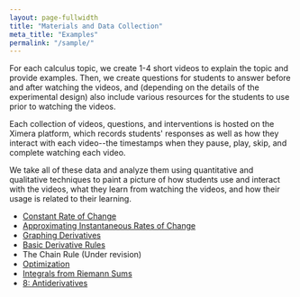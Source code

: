 ```yaml
---
layout: page-fullwidth
title: "Materials and Data Collection"
meta_title: "Examples"
permalink: "/sample/"
---
```


For each calculus topic, we create 1-4 short videos to explain the topic and provide examples. Then, we create questions for students to answer before and after watching the videos, and (depending on the details of the experimental design) also include various resources for the students to use prior to watching the videos.

Each collection of videos, questions, and interventions is hosted on the Ximera platform, which records students' responses as well as how they interact with each video--the timestamps when they pause, play, skip, and complete watching each video.

We take all of these data and analyze them using quantitative and qualitative techniques to paint a picture of how students use and interact with the videos, what they learn from watching the videos, and how their usage is related to their learning.

* [Constant Rate of Change](https://ximera.osu.edu/calcvids/sample/croc)
* [Approximating Instantaneous Rates of Change](https://ximera.osu.edu/calcvids/sample/arociroc)
* [Graphing Derivatives](https://ximera.osu.edu/calcvids/sample/graphderiv)
* [Basic Derivative Rules](https://ximera.osu.edu/calcvids/sample/derivrules)
* The Chain Rule (Under revision)
* [Optimization](https://ximera.osu.edu/calcvids/sample/opt)
* [Integrals from Riemann Sums](https://ximera.osu.edu/calcvids/sample/rs)
* [8: Antiderivatives](https://ximera.osu.edu/calcvids/sample/antideriv)


<!--* [5: The Chain Rule](5)-->
<!--* [8: Antiderivatives](8)-->
